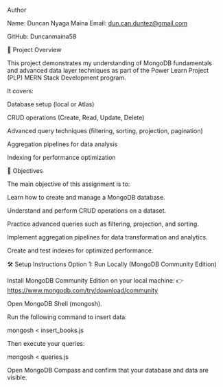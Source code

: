 Author

Name: Duncan Nyaga Maina
Email: dun.can.duntez@gmail.com

GitHub: Duncanmaina58

🧩 Project Overview

This project demonstrates my understanding of MongoDB fundamentals and advanced data layer techniques as part of the Power Learn Project (PLP) MERN Stack Development program.

It covers:

Database setup (local or Atlas)

CRUD operations (Create, Read, Update, Delete)

Advanced query techniques (filtering, sorting, projection, pagination)

Aggregation pipelines for data analysis

Indexing for performance optimization

🚀 Objectives

The main objective of this assignment is to:

Learn how to create and manage a MongoDB database.

Understand and perform CRUD operations on a dataset.

Practice advanced queries such as filtering, projection, and sorting.

Implement aggregation pipelines for data transformation and analytics.

Create and test indexes for optimized performance.

🛠️ Setup Instructions
Option 1: Run Locally (MongoDB Community Edition)

Install MongoDB Community Edition on your local machine:
👉 https://www.mongodb.com/try/download/community

Open MongoDB Shell (mongosh).

Run the following command to insert data:

mongosh < insert_books.js


Then execute your queries:

mongosh < queries.js


Open MongoDB Compass and confirm that your database and data are visible.
